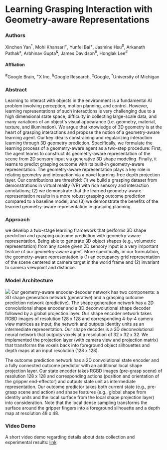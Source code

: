 # Learning Grasping Interaction with Geometry-aware Representations
### Authors
Xinchen Yan<sup>*</sup>, Mohi Khansari<sup>+</sup>, Yunfei Bai<sup>+</sup>, Jasmine Hsu<sup>#</sup>, Arkanath Pathak<sup>x</sup>,
Arbhinav Gupta<sup>&</sup>, James Davidson<sup>#</sup>, Honglak Lee<sup>#</sup>

#### Affliation
<sup>#</sup>Google Brain, 
<sup>+</sup>X Inc, 
<sup>&</sup>Google Research, 
<sup>x</sup>Google, 
<sup>*</sup>University of Michigan

### Abstract

Learning to interact with objects in the environment is a fundamental AI problem involving perception, motion planning, and control. 
However, learning representations of such interactions is very challenging due to a high dimensional state space, difficulty in collecting large-scale data, and many variations of an object's visual appearance (i.e. geometry, material, texture, and illumination).
We argue that knowledge of 3D geometry is at the heart of grasping interactions and propose the notion of a geometry-aware learning agent. 
Our key idea is constraining and regularizing interaction learning through 3D geometry prediction.
Specifically, we formulate the learning process of a geometry-aware agent as a two-step procedure: 
First, the agent learns to construct its geometry-aware representation of the scene from 2D sensory input via generative 3D shape modeling.
Finally, it learns to predict grasping outcome with its built-in geometry-aware representation. 
The geometry-aware representation plays a key role in relating geometry and interaction via a novel learning-free depth projection layer. 
Our contributions are threefold: 
(1) we build a grasping dataset from demonstrations in virtual reality (VR) with rich sensory and interaction annotations; 
(2) we demonstrate that the learned geometry-aware representation results in a more robust grasping outcome prediction compared to a baseline model; and 
(3) we demonstrate the benefits of the learned geometry-aware representation in grasping planning.

### Approach
we develop a two-stage learning framework that performs 3D shape prediction and grasping outcome prediction with geometry-aware representation. Being able to generate 3D object shapes (e.g., volumetric representation) from any scene given 2D sensory input is a very important feature of our geometry-aware agent. More specifically, in our formulation, the geometry-aware representation is (1) an occupancy grid representation of the scene centered at camera target in the world frame and (2) invariant to camera viewpoint and distance.

### Model Architecture
[<img src="https://umich.box.com/shared/static/bhs5v3ss7rpl146d73hjjgdkes1mx6y9.png">](https://umich.box.com/shared/static/bhs5v3ss7rpl146d73hjjgdkes1mx6y9.png)
Our geometry-aware encoder-decoder network has two components: a 3D shape generation network (generative) and a grasping outcome prediction network (predictive).
The shape generation network has a 2D convolutional shape encoder and a 3D deconvolutional shape decoder followed by a global projection layer.
Our shape encoder network takes RGBD images of resolution 128 x 128 and
corresponding 4-by-4 camera view matrices as input; the network and outputs identity units as an intermediate representation.
Our shape decoder is a 3D deconvolutional neural network 
that outputs voxels at a resolution of 32 x 32 x 32.
We implemented the projection layer (with camera view and projection matrix) that transforms the voxels back 
into foreground object silhouettes and depth maps at an input resolution (128 x 128).

The outcome prediction network has a 2D convolutional state encoder and a fully connected outcome predictor with an additional local shape projection layer. 
Our state encoder takes RGBD images (pre-grasp scene) of resolution 128 x 128 and corresponding actions (position and orientation of the gripper end-effector) and outputs state unit as intermediate representation.
Our outcome predictor takes both current state (e.g., pre-grasp scene and action) and shape features (e.g., global shape from identity units and the local surface from the local shape projection layer) into consideration.
Note that the local dense sampling transforms the surface around the gripper fingers into a foreground silhouette and a depth map at resolution 48 x 48.

### Video Demo
A short video demo regarding details about data collection and experimental results: [link](https://youtu.be/ii7CuDZlxZs)
